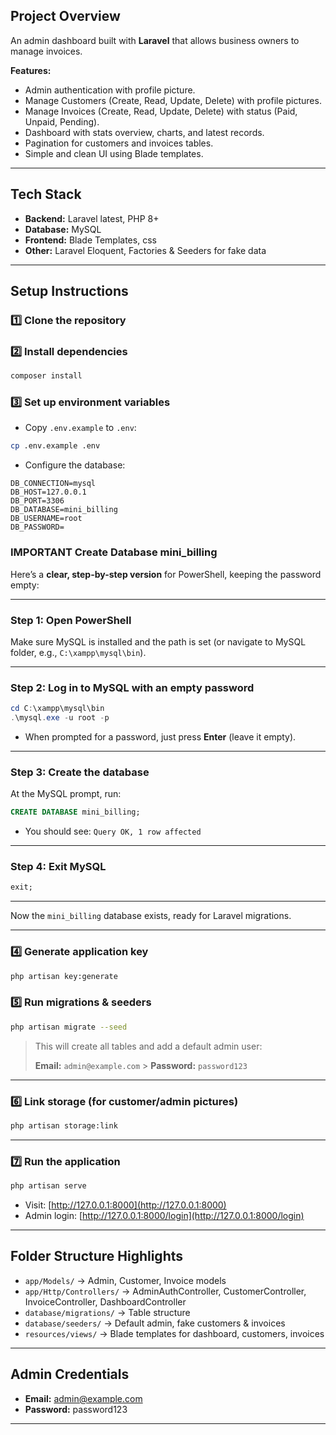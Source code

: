 ## **Project Overview**

An admin dashboard built with **Laravel** that allows business owners to manage invoices.

**Features:**

-   Admin authentication with profile picture.
-   Manage Customers (Create, Read, Update, Delete) with profile pictures.
-   Manage Invoices (Create, Read, Update, Delete) with status (Paid, Unpaid, Pending).
-   Dashboard with stats overview, charts, and latest records.
-   Pagination for customers and invoices tables.
-   Simple and clean UI using Blade templates.

---

## **Tech Stack**

-   **Backend:** Laravel latest, PHP 8+
-   **Database:** MySQL
-   **Frontend:** Blade Templates, css
-   **Other:** Laravel Eloquent, Factories & Seeders for fake data

---

## **Setup Instructions**

### **1️⃣ Clone the repository**

### **2️⃣ Install dependencies**

```bash
composer install
```

### **3️⃣ Set up environment variables**

-   Copy `.env.example` to `.env`:

```bash
cp .env.example .env
```

-   Configure the database:

```env
DB_CONNECTION=mysql
DB_HOST=127.0.0.1
DB_PORT=3306
DB_DATABASE=mini_billing
DB_USERNAME=root
DB_PASSWORD=
```

### **IMPORTANT Create Database mini_billing**

Here’s a **clear, step-by-step version** for PowerShell, keeping the password empty:

---

### **Step 1: Open PowerShell**

Make sure MySQL is installed and the path is set (or navigate to MySQL folder, e.g., `C:\xampp\mysql\bin`).

---

### **Step 2: Log in to MySQL with an empty password**

```powershell
cd C:\xampp\mysql\bin
.\mysql.exe -u root -p

```

-   When prompted for a password, just press **Enter** (leave it empty).

---

### **Step 3: Create the database**

At the MySQL prompt, run:

```sql
CREATE DATABASE mini_billing;
```

-   You should see: `Query OK, 1 row affected`

---

### **Step 4: Exit MySQL**

```sql
exit;
```

---

Now the `mini_billing` database exists, ready for Laravel migrations.

---

### **4️⃣ Generate application key**

```bash
php artisan key:generate
```

### **5️⃣ Run migrations & seeders**

```bash
php artisan migrate --seed
```

> This will create all tables and add a default admin user:
>
> **Email:** `admin@example.com` > **Password:** `password123`

---

### **6️⃣ Link storage (for customer/admin pictures)**

```bash
php artisan storage:link
```

---

### **7️⃣ Run the application**

```bash
php artisan serve
```

-   Visit: [http://127.0.0.1:8000](http://127.0.0.1:8000)
-   Admin login: [http://127.0.0.1:8000/login](http://127.0.0.1:8000/login)

---

## **Folder Structure Highlights**

-   `app/Models/` → Admin, Customer, Invoice models
-   `app/Http/Controllers/` → AdminAuthController, CustomerController, InvoiceController, DashboardController
-   `database/migrations/` → Table structure
-   `database/seeders/` → Default admin, fake customers & invoices
-   `resources/views/` → Blade templates for dashboard, customers, invoices

---

## **Admin Credentials**

-   **Email:** [admin@example.com](mailto:admin@example.com)
-   **Password:** password123

---
